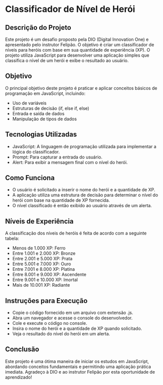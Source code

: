 # Classificador de Nível de Herói
## Descrição do Projeto
Este projeto é um desafio proposto pela DIO (Digital Innovation One) e apresentado pelo instrutor Felipão. O objetivo é criar um classificador de níveis para heróis com base em sua quantidade de experiência (XP). O projeto utiliza JavaScript para desenvolver uma aplicação simples que classifica o nível de um herói e exibe o resultado ao usuário.

## Objetivo
O principal objetivo deste projeto é praticar e aplicar conceitos básicos de programação em JavaScript, incluindo:

- Uso de variáveis
- Estruturas de decisão (if, else if, else)
- Entrada e saída de dados
- Manipulação de tipos de dados

## Tecnologias Utilizadas
- JavaScript: A linguagem de programação utilizada para implementar a lógica do classificador.
- Prompt: Para capturar a entrada do usuário.
- Alert: Para exibir a mensagem final com o nível do herói.

## Como Funciona
- O usuário é solicitado a inserir o nome do herói e a quantidade de XP.
- A aplicação utiliza uma estrutura de decisão para determinar o nível do herói com base na quantidade de XP fornecida.
- O nível classificado é então exibido ao usuário através de um alerta.

## Níveis de Experiência
A classificação dos níveis de heróis é feita de acordo com a seguinte tabela:

- Menos de 1.000 XP: Ferro
- Entre 1.001 e 2.000 XP: Bronze
- Entre 2.001 e 5.000 XP: Prata
- Entre 5.001 e 7.000 XP: Ouro
- Entre 7.001 e 8.000 XP: Platina
- Entre 8.001 e 9.000 XP: Ascendente
- Entre 9.001 e 10.000 XP: Imortal
- Mais de 10.001 XP: Radiante

## Instruções para Execução
- Copie o código fornecido em um arquivo com extensão .js.
- Abra um navegador e acesse o console do desenvolvedor.
- Cole e execute o código no console.
- Insira o nome do herói e a quantidade de XP quando solicitado.
- Veja o resultado do nível do herói em um alerta.

## Conclusão
Este projeto é uma ótima maneira de iniciar os estudos em JavaScript, abordando conceitos fundamentais e permitindo uma aplicação prática imediata. Agradeço à DIO e ao instrutor Felipão por esta oportunidade de aprendizado!
